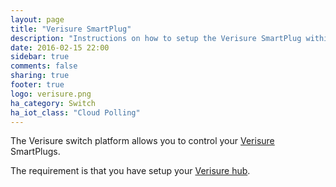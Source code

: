 ```yaml
---
layout: page
title: "Verisure SmartPlug"
description: "Instructions on how to setup the Verisure SmartPlug within Home Assistant."
date: 2016-02-15 22:00
sidebar: true
comments: false
sharing: true
footer: true
logo: verisure.png
ha_category: Switch
ha_iot_class: "Cloud Polling"
---
```



The Verisure switch platform allows you to control your [Verisure](https://www.verisure.com/) SmartPlugs.

The requirement is that you have setup your [Verisure hub](/components/verisure/).

